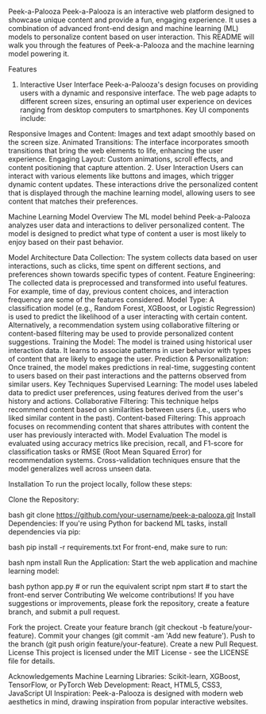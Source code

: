 Peek-a-Palooza
Peek-a-Palooza is an interactive web platform designed to showcase unique content and provide a fun, engaging experience. It uses a combination of advanced front-end design and machine learning (ML) models to personalize content based on user interaction. This README will walk you through the features of Peek-a-Palooza and the machine learning model powering it.

Features
1. Interactive User Interface
Peek-a-Palooza's design focuses on providing users with a dynamic and responsive interface. The web page adapts to different screen sizes, ensuring an optimal user experience on devices ranging from desktop computers to smartphones. Key UI components include:

Responsive Images and Content: Images and text adapt smoothly based on the screen size.
Animated Transitions: The interface incorporates smooth transitions that bring the web elements to life, enhancing the user experience.
Engaging Layout: Custom animations, scroll effects, and content positioning that capture attention.
2. User Interaction
Users can interact with various elements like buttons and images, which trigger dynamic content updates. These interactions drive the personalized content that is displayed through the machine learning model, allowing users to see content that matches their preferences.

Machine Learning Model
Overview
The ML model behind Peek-a-Palooza analyzes user data and interactions to deliver personalized content. The model is designed to predict what type of content a user is most likely to enjoy based on their past behavior.

Model Architecture
Data Collection: The system collects data based on user interactions, such as clicks, time spent on different sections, and preferences shown towards specific types of content.
Feature Engineering: The collected data is preprocessed and transformed into useful features. For example, time of day, previous content choices, and interaction frequency are some of the features considered.
Model Type: A classification model (e.g., Random Forest, XGBoost, or Logistic Regression) is used to predict the likelihood of a user interacting with certain content. Alternatively, a recommendation system using collaborative filtering or content-based filtering may be used to provide personalized content suggestions.
Training the Model: The model is trained using historical user interaction data. It learns to associate patterns in user behavior with types of content that are likely to engage the user.
Prediction & Personalization: Once trained, the model makes predictions in real-time, suggesting content to users based on their past interactions and the patterns observed from similar users.
Key Techniques
Supervised Learning: The model uses labeled data to predict user preferences, using features derived from the user's history and actions.
Collaborative Filtering: This technique helps recommend content based on similarities between users (i.e., users who liked similar content in the past).
Content-based Filtering: This approach focuses on recommending content that shares attributes with content the user has previously interacted with.
Model Evaluation
The model is evaluated using accuracy metrics like precision, recall, and F1-score for classification tasks or RMSE (Root Mean Squared Error) for recommendation systems. Cross-validation techniques ensure that the model generalizes well across unseen data.

Installation
To run the project locally, follow these steps:

Clone the Repository:

bash
git clone https://github.com/your-username/peek-a-palooza.git
Install Dependencies: If you're using Python for backend ML tasks, install dependencies via pip:

bash
pip install -r requirements.txt
For front-end, make sure to run:

bash
npm install
Run the Application: Start the web application and machine learning model:

bash
python app.py  # or run the equivalent script
npm start     # to start the front-end server
Contributing
We welcome contributions! If you have suggestions or improvements, please fork the repository, create a feature branch, and submit a pull request.

Fork the project.
Create your feature branch (git checkout -b feature/your-feature).
Commit your changes (git commit -am 'Add new feature').
Push to the branch (git push origin feature/your-feature).
Create a new Pull Request.
License
This project is licensed under the MIT License - see the LICENSE file for details.

Acknowledgements
Machine Learning Libraries: Scikit-learn, XGBoost, TensorFlow, or PyTorch
Web Development: React, HTML5, CSS3, JavaScript
UI Inspiration: Peek-a-Palooza is designed with modern web aesthetics in mind, drawing inspiration from popular interactive websites.
